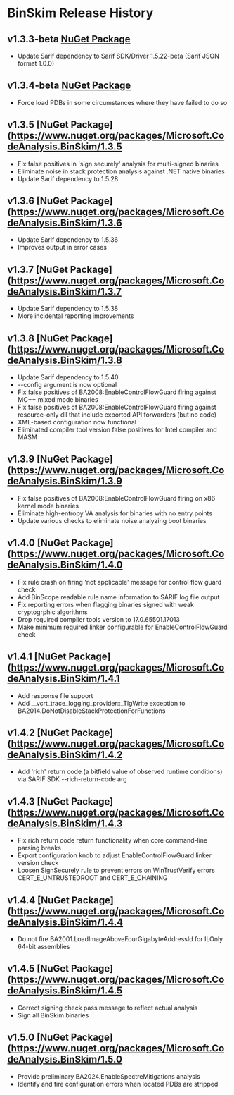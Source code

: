 # BinSkim Release History

## **v1.3.3-beta** [NuGet Package](https://www.nuget.org/packages/Microsoft.CodeAnalysis.BinSkim/1.3.3-beta) 
* Update Sarif dependency to Sarif SDK/Driver 1.5.22-beta (Sarif JSON format 1.0.0)

## **v1.3.4-beta** [NuGet Package](https://www.nuget.org/packages/Microsoft.CodeAnalysis.BinSkim/1.3.4-beta) 
* Force load PDBs in some circumstances where they have failed to do so

## **v1.3.5** [NuGet Package](https://www.nuget.org/packages/Microsoft.CodeAnalysis.BinSkim/1.3.5
* Fix false positives in 'sign securely' analysis for multi-signed binaries
* Eliminate noise in stack protection analysis against .NET native binaries
* Update Sarif dependency to 1.5.28

## **v1.3.6** [NuGet Package](https://www.nuget.org/packages/Microsoft.CodeAnalysis.BinSkim/1.3.6
* Update Sarif dependency to 1.5.36
* Improves output in error cases

## **v1.3.7** [NuGet Package](https://www.nuget.org/packages/Microsoft.CodeAnalysis.BinSkim/1.3.7
* Update Sarif dependency to 1.5.38
* More incidental reporting improvements

## **v1.3.8** [NuGet Package](https://www.nuget.org/packages/Microsoft.CodeAnalysis.BinSkim/1.3.8
* Update Sarif dependency to 1.5.40
* --config argument is now optional
* Fix false positives of BA2008:EnableControlFlowGuard firing against MC++ mixed mode binaries
* Fix false positives of BA2008:EnableControlFlowGuard firing against resource-only dll that include exported API forwarders (but no code)
* XML-based configuration now functional
* Eliminated compiler tool version false positives for Intel compiler and MASM

## **v1.3.9** [NuGet Package](https://www.nuget.org/packages/Microsoft.CodeAnalysis.BinSkim/1.3.9
* Fix false positives of BA2008:EnableControlFlowGuard firing on x86 kernel mode binaries
* Eliminate high-entropy VA analysis for binaries with no entry points
* Update various checks to eliminate noise analyzing boot binaries

## **v1.4.0** [NuGet Package](https://www.nuget.org/packages/Microsoft.CodeAnalysis.BinSkim/1.4.0
* Fix rule crash on firing 'not applicable' message for control flow guard check
* Add BinScope readable rule name information to SARIF log file output
* Fix reporting errors when flagging binaries signed with weak cryptogrphic algorithms
* Drop required compiler tools version to 17.0.65501.17013
* Make minimum required linker configurable for EnableControlFlowGuard check

## **v1.4.1** [NuGet Package](https://www.nuget.org/packages/Microsoft.CodeAnalysis.BinSkim/1.4.1
* Add response file support
* Add __vcrt_trace_logging_provider::_TlgWrite exception to BA2014.DoNotDisableStackProtectionForFunctions

## **v1.4.2** [NuGet Package](https://www.nuget.org/packages/Microsoft.CodeAnalysis.BinSkim/1.4.2
* Add 'rich' return code (a bitfield value of observed runtime conditions) via SARIF SDK --rich-return-code arg

## **v1.4.3** [NuGet Package](https://www.nuget.org/packages/Microsoft.CodeAnalysis.BinSkim/1.4.3
* Fix rich return code return functionality when core command-line parsing breaks
* Export configuration knob to adjust EnableControlFlowGuard linker version check
* Loosen SignSecurely rule to prevent errors on WinTrustVerify errors CERT_E_UNTRUSTEDROOT and CERT_E_CHAINING

## **v1.4.4** [NuGet Package](https://www.nuget.org/packages/Microsoft.CodeAnalysis.BinSkim/1.4.4
* Do not fire BA2001.LoadImageAboveFourGigabyteAddressId for ILOnly 64-bit assemblies

## **v1.4.5** [NuGet Package](https://www.nuget.org/packages/Microsoft.CodeAnalysis.BinSkim/1.4.5
* Correct signing check pass message to reflect actual analysis
* Sign all BinSkim binaries

## **v1.5.0** [NuGet Package](https://www.nuget.org/packages/Microsoft.CodeAnalysis.BinSkim/1.5.0
* Provide preliminary BA2024.EnableSpectreMitigations analysis
* Identify and fire configuration errors when located PDBs are stripped
